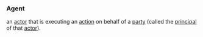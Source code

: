 ### Agent

an <a href="https://essif-lab.github.io/framework/docs/terms/actor" hovertext="Actor: Entity that can act (do things/execute Actions), e.g. people, machines, but not Organizations.">actor</a> that is executing an <a href="https://essif-lab.github.io/framework/docs/terms/action" hovertext="Action: something that is actually done (a 'unit of work' that is executed) by a single Actor (on behalf of a given Party), as a single operation, in a specific context.">action</a> on behalf of a <a href="https://essif-lab.github.io/framework/docs/terms/party" hovertext="Party: an Entity that sets its Objectives, maintains its Knowledge, and uses that Knowledge to pursue its Objectives in an autonomous (sovereign) manner. Humans and Organizations are the typical examples.">party</a> (called the <a href="https://essif-lab.github.io/framework/docs/terms/principal" hovertext="Principal (of an Actor): the Party for whom, or on behalf of whom, the Actor is executing an Action (this Actor is then called an Agent of that Party).">principal</a> of that <a href="https://essif-lab.github.io/framework/docs/terms/actor" hovertext="Actor: Entity that can act (do things/execute Actions), e.g. people, machines, but not Organizations.">actor</a>).